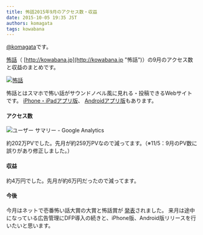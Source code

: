 ```yaml
---
title: 怖話2015年9月のアクセス数・収益
date: 2015-10-05 19:35 JST
authors: komagata
tags: kowabana
---
```

 [@komagata](http://twitter.com/komagata)です。

 [怖話](http://kowabana.jp "怖話")（ [http://kowabana.jp](http://kowabana.jp "怖話")）の9月のアクセス数と収益のまとめです。

[![怖話](http://i.gyazo.com/19e880127697f2aa72533b8e32ed6a2a.png)](http://kowabana.jp)

怖話とはスマホで怖い話がサウンドノベル風に見れる・投稿できるWebサイトです。 [iPhone・iPadアプリ版](https://itunes.apple.com/jp/app/bu-hua-zui-buno1wan5000huano/id564486792?l=ja&mt=8 "怖話iPhone・iPadアプリ版")、 [Androidアプリ版](https://play.google.com/store/apps/details?id=jp.fjord.kowabana "怖話Androidアプリ版")もあります。

#### アクセス数

![ユーザー サマリー - Google Analytics](https://gyazo.com/657806f86dec799ffb8e66ad213384bb.png)

約202万PVでした。先月が約259万PVなので減ってます。（※11/5：9月のPV数に誤りがあり修正しました。）

#### 収益

約4万円でした。先月が約6万円だったので減ってます。

#### 今後

今月はネットで壱番怖い話大賞の大賞と怖話賞が [発表](http://kowabana.jp/articles/186)されました。 来月は途中になっている広告管理にDFP導入の続きと、iPhone版、Android版リリースを行いたいと思います。
